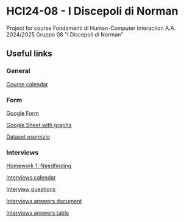 # HCI24-08 - I Discepoli di Norman
Project for course Fondamenti di Human-Computer Interaction A.A. 2024/2025 Gruppo 08 "I Discepoli di Norman"

<h2>Useful links</h2>

<h3>General</h3>

[Course calendar](https://docs.google.com/spreadsheets/d/1M_SUrRKm9PU0jqc5yymdn7SbBcqqhFENlhLJNk0iOeU/edit?usp=sharing)

<h3>Form</h3>

[Google Form](https://forms.gle/WVAMH16uJGw6F2Jj7)

[Google Sheet with graphs](https://docs.google.com/spreadsheets/d/130QcHR4Oc3DtEAcvxQkfM98sfTjPhIKeRjfk3MHMUbE/edit?usp=sharing)

[Dataset esercizio](https://docs.google.com/document/d/1jVIqQmBYIufGpliFe61FsjmdcHN5wi-p/edit?usp=sharing&ouid=109686903977756059308&rtpof=true&sd=true)

<h3>Interviews</h3>

[Homework 1: Needfinding](https://docs.google.com/document/d/1L-OfIaDl7AQUmAnwSZj2Lh3Zmyfaduoh/edit?usp=sharing&ouid=101192016347473430286&rtpof=true&sd=true)

[Interviews calendar](https://docs.google.com/spreadsheets/d/1uRdan2ZB-wEE2JUlIbiXemXsnmw2iOsiYlFtNuVcxWU/edit?gid=0#gid=0)

[Interview questions](https://docs.google.com/document/d/1EGdVpHBL9-leMw78sWCqmyDzhsqaRYL1d93MWT_XPsI/edit?usp=sharing)

[Interviews answers document](https://docs.google.com/document/d/14xaC1ZSRl0_zvAmj2-6FrEs9C-cDkynfBbA3XHe0Gvg/edit?usp=sharing)

[Interviews answers table](https://docs.google.com/spreadsheets/d/1Ue5aNF-DA4_kQ2AHTtH5NNPFstoeDtyOOgbJyq0GAXM/edit?usp=sharing)
